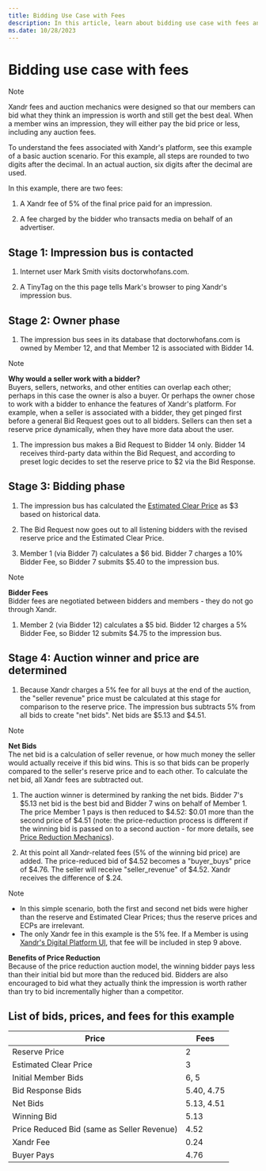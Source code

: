```yaml
---
title: Bidding Use Case with Fees
description: In this article, learn about bidding use case with fees and the stages of the bidding process.
ms.date: 10/28/2023
---
```


# Bidding use case with fees

> [!NOTE]
> Xandr fees and auction mechanics were designed so that our members can bid what they think an impression is worth and still get the best deal. When a member wins an impression, they will either pay the bid price or less, including any auction fees.

To understand the fees associated with Xandr's platform, see this example of a basic auction scenario. For this example, all steps are rounded to two digits after the decimal. In an actual auction, six digits after the decimal are used.

In this example, there are two fees:  

1. A Xandr fee of 5% of the final price paid for an impression.

1. A fee charged by the bidder who transacts media on behalf of an advertiser.

## Stage 1: Impression bus is contacted

1. Internet user Mark Smith visits doctorwhofans.com.

1. A TinyTag on the this page tells Mark's browser to ping Xandr's impression bus.

## Stage 2: Owner phase

1. The impression bus sees in its database that doctorwhofans.com is owned by Member 12, and that Member 12 is associated with Bidder 14.

> [!NOTE]
> **Why would a seller work with a bidder?**  
> Buyers, sellers, networks, and other entities can overlap each other; perhaps in this case the owner is also a buyer. Or perhaps the owner
> chose to work with a bidder to enhance the features of Xandr's platform. For example, when a seller is associated with a bidder, they get pinged first before a general Bid Request goes out to all bidders. Sellers can then set a reserve price dynamically, when they have more data about the user.

1. The impression bus makes a Bid Request to Bidder 14 only. Bidder 14 receives third-party data within the Bid Request, and according to
preset logic decides to set the reserve price to $2 via the Bid Response.

## Stage 3: Bidding phase

1. The impression bus has calculated the [Estimated Clear Price](price-reduction-mechanics.md) as $3 based on historical data.

1. The Bid Request now goes out to all listening bidders with the revised reserve price and the Estimated Clear Price.

1. Member 1 (via Bidder 7) calculates a $6 bid. Bidder 7 charges a 10% Bidder Fee, so Bidder 7 submits $5.40 to the impression bus.

> [!NOTE]
> **Bidder Fees**  
> Bidder fees are negotiated between bidders and members - they do not go through Xandr.

1. Member 2 (via Bidder 12) calculates a $5 bid. Bidder 12 charges a 5% Bidder Fee, so Bidder 12 submits $4.75 to the impression bus.

## Stage 4: Auction winner and price are determined

1. Because Xandr charges a 5% fee for all buys at the end of the auction, the "seller revenue" price must be calculated at this stage for comparison to the reserve price. The impression bus subtracts 5% from all bids to create "net bids". Net bids are $5.13 and $4.51.

> [!NOTE]
> **Net Bids**  
> The net bid is a calculation of seller revenue, or how much money the seller would actually receive if this bid wins. This is so that bids can be properly compared to the seller's reserve price and to each other. To calculate the net bid, all Xandr fees are subtracted out.

1. The auction winner is determined by ranking the net bids. Bidder 7's $5.13 net bid is the best bid and Bidder 7 wins on behalf of
Member 1. The price Member 1 pays is then reduced to $4.52: $0.01 more than the second price of $4.51 (note: the price-reduction process is different if the winning bid is passed on to a second auction - for more details, see [Price Reduction Mechanics](price-reduction-mechanics.md)).

1. At this point all Xandr-related fees (5% of the winning bid price) are added. The price-reduced bid of $4.52 becomes a "buyer_buys" price of $4.76. The seller will receive "seller_revenue" of $4.52. Xandr receives the difference of $.24.

> [!NOTE]
>
> - In this simple scenario, both the first and second net bids were higher than the reserve and Estimated Clear Prices; thus the reserve prices and ECPs are irrelevant.
> - The only Xandr fee in this example is the 5% fee. If a Member is using [Xandr's Digital Platform UI](xandr-s-digital-platform-ui.md), that fee will be included in step 9 above.
>
> **Benefits of Price Reduction**  
> Because of the price reduction auction model, the winning bidder pays less than their initial bid but more than the reduced bid. Bidders are also encouraged to bid what they actually think the impression is worth rather than try to bid incrementally higher than a competitor.

## List of bids, prices, and fees for this example

| Price | Fees |
|---|---|
| Reserve Price | 2|
| Estimated Clear Price | 3 |
| Initial Member Bids | 6, 5 |
| Bid Response Bids | 5.40, 4.75 |
| Net Bids | 5.13, 4.51 |
| Winning Bid | 5.13 |
| Price Reduced Bid (same as Seller Revenue) | 4.52 |
| Xandr Fee | 0.24 |
| Buyer Pays | 4.76 |
